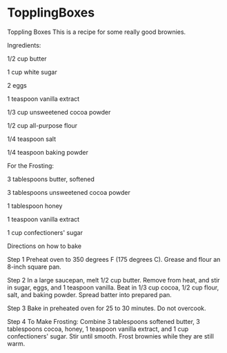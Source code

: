 # TopplingBoxes
Toppling Boxes
This is a recipe for some really good brownies.

Ingredients:

1/2 cup butter

1 cup white sugar

2 eggs

1 teaspoon vanilla extract

1/3 cup unsweetened cocoa powder

1/2 cup all-purpose flour

1/4 teaspoon salt

1/4 teaspoon baking powder


For the Frosting:

3 tablespoons butter, softened

3 tablespoons unsweetened cocoa powder

1 tablespoon honey

1 teaspoon vanilla extract

1 cup confectioners' sugar


Directions on how to bake

Step 1
Preheat oven to 350 degrees F (175 degrees C). Grease and flour an 8-inch square pan.

Step 2
In a large saucepan, melt 1/2 cup butter. Remove from heat, and stir in sugar, eggs, and 1 teaspoon vanilla. Beat in 1/3 cup cocoa, 1/2 cup flour, salt, and baking powder. Spread batter into prepared pan.

Step 3
Bake in preheated oven for 25 to 30 minutes. Do not overcook.

Step 4
To Make Frosting: Combine 3 tablespoons softened butter, 3 tablespoons cocoa, honey, 1 teaspoon vanilla extract, and 1 cup confectioners' sugar. Stir until smooth. Frost brownies while they are still warm.